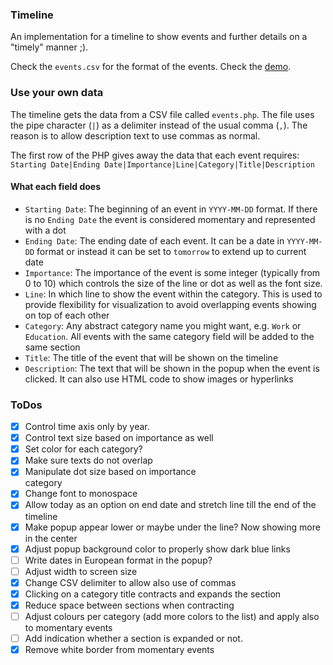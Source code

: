 
### Timeline

An implementation for a timeline to show events and further details on a "timely" manner ;).

Check the `events.csv` for the format of the events. 
Check the [demo](https://gotsopoulos.com/Timeline/demo/).

### Use your own data

The timeline gets the data from a CSV file called `events.php`. The file uses the pipe character (`|`) as a delimiter instead of the usual comma (`,`). The reason is to allow description text to use commas as normal.

The first row of the PHP gives away the data that each event requires:
`Starting Date|Ending Date|Importance|Line|Category|Title|Description`

#### What each field does
- `Starting Date`: The beginning of an event in `YYYY-MM-DD` format. If there is no `Ending Date` the event is considered momentary and represented with a dot
- `Ending Date`: The ending date of each event. It can be a date in `YYYY-MM-DD` format or instead it can be set to `tomorrow` to extend up to current date
- `Importance`: The importance of the event is some integer (typically from 0 to 10) which controls the size of the line or dot as well as the font size. 
- `Line`: In which line to show the event within the category. This is used to provide flexibility for visualization to avoid overlapping events showing on top of each other
- `Category`: Any abstract category name you might want, e.g. `Work` or `Education`. All events with the same category field will be added to the same section
- `Title`: The title of the event that will be shown on the timeline
- `Description`: The text that will be shown in the popup when the event is clicked. It can also use HTML code to show images or hyperlinks

### ToDos

- [x] Control time axis only by year. 
- [x] Control text size based on importance as well  
- [x] Set color for each category?  
- [x] Make sure texts do not overlap  
- [x] Manipulate dot size based on importance  
category
- [x] Change font to monospace
- [x] Allow today as an option on end date and stretch line till the end of the timeline
- [x] Make popup appear lower or maybe under the line? Now showing more in the center
- [x] Adjust popup background color to properly show dark blue links
- [ ] Write dates in European format in the popup?  
- [ ] Adjust width to screen size  
- [x] Change CSV delimiter to allow also use of commas
- [x] Clicking on a category title contracts and expands the section
- [x] Reduce space between sections when contracting
- [ ] Adjust colours per category (add more colors to the list) and apply also to momentary events
- [ ] Add indication whether a section is expanded or not.
- [x] Remove white border from momentary events 
